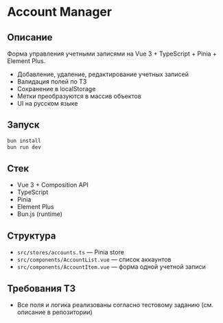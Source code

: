 # Account Manager

## Описание

Форма управления учетными записями на Vue 3 + TypeScript + Pinia + Element Plus.

- Добавление, удаление, редактирование учетных записей
- Валидация полей по ТЗ
- Сохранение в localStorage
- Метки преобразуются в массив объектов
- UI на русском языке

## Запуск

```bash
bun install
bun run dev
```

## Стек
- Vue 3 + Composition API
- TypeScript
- Pinia
- Element Plus
- Bun.js (runtime)

## Структура
- `src/stores/accounts.ts` — Pinia store
- `src/components/AccountList.vue` — список аккаунтов
- `src/components/AccountItem.vue` — форма одной учетной записи

## Требования ТЗ
- Все поля и логика реализованы согласно тестовому заданию (см. описание в репозитории) 